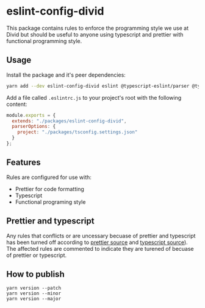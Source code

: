 # eslint-config-divid

This package contains rules to enforce the programming style we use at Divid but should be useful to anyone using typescript and prettier with functional programming style.

## Usage

Install the package and it's peer dependencies:

```bash
yarn add --dev eslint-config-divid eslint @typescript-eslint/parser @typescript-eslint/eslint-plugin eslint-plugin-functional
```

Add a file called `.eslintrc.js` to your project's root with the following content:

```js
module.exports = {
  extends: "./packages/eslint-config-divid",
  parserOptions: {
    project: "./packages/tsconfig.settings.json"
  }
};
```

## Features

Rules are configured for use with:

- Prettier for code formatting
- Typescript
- Functional programing style

## Prettier and typescript

Any rules that conflicts or are uncessary becuase of prettier and typescript has been turned off according to [prettier source](https://github.com/prettier/eslint-config-prettier/blob/8e50dacca2067fd4ca1f258e47d0e6973cbea1fd/index.js) and [typescript source](https://github.com/typescript-eslint/typescript-eslint/blob/ebbcc010c546b5777c14f0b33ead851b620184e0/packages/eslint-plugin/src/configs/eslint-recommended.ts)). The affected rules are commented to indicate they are turened of becuase of prettier or typescript.

## How to publish

```
yarn version --patch
yarn version --minor
yarn version --major
```
